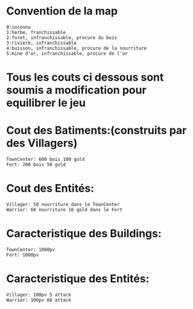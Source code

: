 # Convention de la map #
	0:inconnu
	1:herbe, franchissable
	2:foret, infranchissable, procure du bois
	3:riviere, infranchissable
	4:buisson, infranchissable, procure de la nourriture
	5:mine d'or, infranchissable, procure de l'or


# Tous les couts ci dessous sont soumis a modification pour equilibrer le jeu


# Cout des Batiments:(construits par des Villagers) #
	TownCenter: 600 bois 100 gold
	Fort: 200 bois 50 gold
  
# Cout des Entités: #
	Villager: 50 nourriture dans le TownCenter
	Warrior: 60 nourriture 10 gold dans le Fort
  
# Caracteristique des Buildings: #
	TownCenter: 1000pv
	Fort: 1000pv

# Caracteristique des Entités: #
	Villager: 100pv 5 attack
	Warrior: 100pv 60 attack
